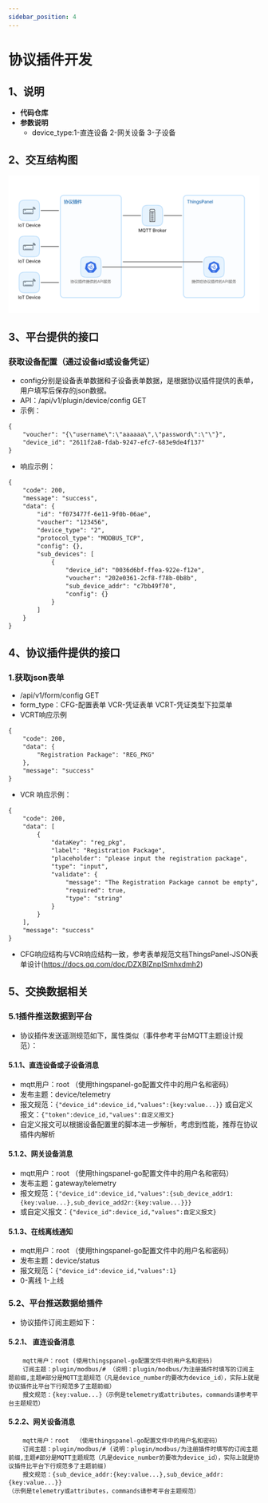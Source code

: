 ```yaml
---
sidebar_position: 4
---
```




# 协议插件开发

## 1、说明
-  **代码仓库**
-  **参数说明**
    -  device_type:1-直连设备 2-网关设备 3-子设备

## 2、交互结构图 

![](./images/image1.png)


## 3、平台提供的接口 
### 获取设备配置（通过设备id或设备凭证）
- config分别是设备表单数据和子设备表单数据，是根据协议插件提供的表单，用户填写后保存的json数据。
- API：/api/v1/plugin/device/config GET
- 示例：
```
{
	"voucher": "{\"username\":\"aaaaaa\",\"password\":\"\"}",
	"device_id": "2611f2a8-fdab-9247-efc7-683e9de4f137"
}
```
- 响应示例：
```
{
	"code": 200,
	"message": "success",
	"data": {
		"id": "f073477f-6e11-9f0b-06ae",
		"voucher": "123456",
		"device_type": "2",
		"protocol_type": "MODBUS_TCP",
		"config": {},
		"sub_devices": [
			{
				"device_id": "0036d6bf-ffea-922e-f12e",
				"voucher": "202e0361-2cf8-f78b-0b8b",
				"sub_device_addr": "c7bb49f70",
				"config": {}
			}
		]
	}
}
```



## 4、协议插件提供的接口
### 1.获取json表单
- /api/v1/form/config GET
- form_type：CFG-配置表单 VCR-凭证表单 VCRT-凭证类型下拉菜单
- VCRT响应示例
```
{
    "code": 200,
    "data": {
        "Registration Package": "REG_PKG"
    },
    "message": "success"
}
```

- VCR 响应示例：
```
{
    "code": 200,
    "data": [
        {
            "dataKey": "reg_pkg",
            "label": "Registration Package",
            "placeholder": "please input the registration package",
            "type": "input",
            "validate": {
                "message": "The Registration Package cannot be empty",
                "required": true,
                "type": "string"
            }
        }
    ],
    "message": "success"
}
```
- CFG响应结构与VCR响应结构一致，参考表单规范文档ThingsPanel-JSON表单设计(https://docs.qq.com/doc/DZXBIZnpISmhxdmh2)


## 5、交换数据相关
### 5.1插件推送数据到平台
- 协议插件发送遥测规范如下，属性类似（事件参考平台MQTT主题设计规范）：
#### 5.1.1、直连设备或子设备消息
- mqtt用户：root  （使用thingspanel-go配置文件中的用户名和密码）
- 发布主题：device/telemetry
- 报文规范：```{"device_id":device_id,"values":{key:value...}}```
或自定义报文：```{"token":device_id,"values":自定义报文}```
- 自定义报文可以根据设备配置里的脚本进一步解析，考虑到性能，推荐在协议插件内解析

#### 5.1.2、网关设备消息
- mqtt用户：root  （使用thingspanel-go配置文件中的用户名和密码）
- 发布主题：gateway/telemetry
- 报文规范：```{"device_id":device_id,"values":{sub_device_addr1:{key:value...},sub_device_add2r:{key:value...}}}```
- 或自定义报文：```{"device_id":device_id,"values":自定义报文}```

#### 5.1.3、在线离线通知
- mqtt用户：root  （使用thingspanel-go配置文件中的用户名和密码）
- 发布主题：device/status
- 报文规范：```{"device_id":device_id,"values":1}```
- 0-离线 1-上线

### 5.2、平台推送数据给插件
- 协议插件订阅主题如下：
#### 5.2.1、 直连设备消息
```
    mqtt用户：root (使用thingspanel-go配置文件中的用户名和密码)
    订阅主题：plugin/modbus/# （说明：plugin/modbus/为注册插件时填写的订阅主题前缀,主题#部分是MQTT主题规范（凡是device_number的要改为device_id），实际上就是协议插件比平台下行规范多了主题前缀）
    报文规范：{key:value...}（示例是telemetry或attributes，commands请参考平台主题规范）
```


#### 5.2.2、网关设备消息
```
    mqtt用户：root  （使用thingspanel-go配置文件中的用户名和密码）
    订阅主题：plugin/modbus/# (说明：plugin/modbus/为注册插件时填写的订阅主题前缀,主题#部分是MQTT主题规范（凡是device_number的要改为device_id），实际上就是协议插件比平台下行规范多了主题前缀)
    报文规范：{sub_device_addr:{key:value...},sub_device_addr:{key:value...}}
（示例是telemetry或attributes，commands请参考平台主题规范）

```











